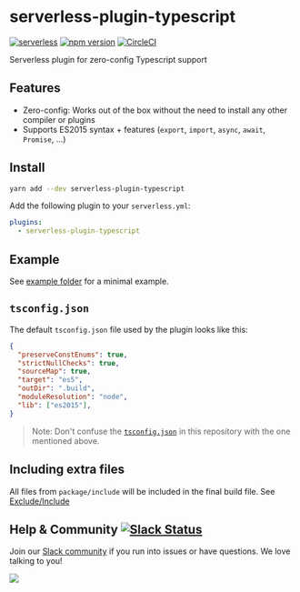 # serverless-plugin-typescript

[![serverless](http://public.serverless.com/badges/v3.svg)](http://www.serverless.com) [![npm version](https://badge.fury.io/js/serverless-plugin-typescript.svg)](https://badge.fury.io/js/serverless-plugin-typescript) [![CircleCI](https://circleci.com/gh/graphcool/serverless-plugin-typescript.svg?style=svg)](https://circleci.com/gh/graphcool/serverless-plugin-typescript)

Serverless plugin for zero-config Typescript support

## Features

* Zero-config: Works out of the box without the need to install any other compiler or plugins
* Supports ES2015 syntax + features (`export`, `import`, `async`, `await`, `Promise`, ...)

## Install

```sh
yarn add --dev serverless-plugin-typescript
```

Add the following plugin to your `serverless.yml`:

```yaml
plugins:
  - serverless-plugin-typescript
```

## Example

See [example folder](example) for a minimal example.

## `tsconfig.json`

The default `tsconfig.json` file used by the plugin looks like this:

```json
{
  "preserveConstEnums": true,
  "strictNullChecks": true,
  "sourceMap": true,
  "target": "es5",
  "outDir": ".build",
  "moduleResolution": "node",
  "lib": ["es2015"],
}
```

> Note: Don't confuse the [`tsconfig.json`](tsconfig.json) in this repository with the one mentioned above.

## Including extra files

All files from `package/include` will be included in the final build file. See [Exclude/Include](https://serverless.com/framework/docs/providers/aws/guide/packaging#exclude--include)

## Help & Community [![Slack Status](https://slack.graph.cool/badge.svg)](https://slack.graph.cool)

Join our [Slack community](http://slack.graph.cool/) if you run into issues or have questions. We love talking to you!

![](http://i.imgur.com/5RHR6Ku.png)
